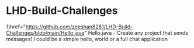# LHD-Build-Challenges

1)href="https://github.com/zeeshan8281/LHD-Build-Challenges/blob/main/Hello.java" Hello.java - Create any project that sends messages! I could be a simple hello, world or a full chat application
